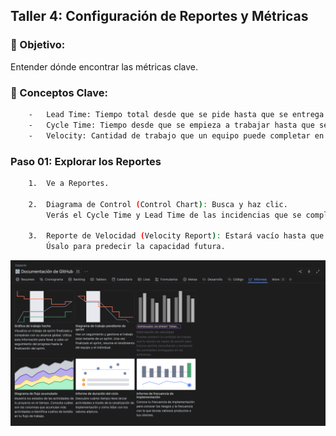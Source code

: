 ## Taller 4: Configuración de Reportes y Métricas

### 📌 Objetivo: 

Entender dónde encontrar las métricas clave.

### 📄 Conceptos Clave: 

```bash
    -   Lead Time: Tiempo total desde que se pide hasta que se entrega.
    -   Cycle Time: Tiempo desde que se empieza a trabajar hasta que se termina.
    -   Velocity: Cantidad de trabajo que un equipo puede completar en un sprint.
```

### Paso 01: Explorar los Reportes

```bash
    1.  Ve a Reportes.

    2.  Diagrama de Control (Control Chart): Busca y haz clic.
        Verás el Cycle Time y Lead Time de las incidencias que se completen.

    3.  Reporte de Velocidad (Velocity Report): Estará vacío hasta que completes tu primer sprint.
        Úsalo para predecir la capacidad futura.
```

<p align="center">
  <img src="./img/lab-04/answer-01.png" alt="answer-01" width="900">
</p>

